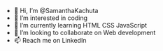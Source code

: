 - 👋 Hi, I’m @SamanthaKachuta
- 👀 I’m interested in coding
- 🌱 I’m currently learning HTML CSS JavaScript
- 💞️ I’m looking to collaborate on Web development
- 📫 Reach me on LinkedIn 

<!---
SamanthaKachuta/SamanthaKachuta is a ✨ special ✨ repository because its `README.md` (this file) appears on your GitHub profile.
You can click the Preview link to take a look at your changes.
--->
